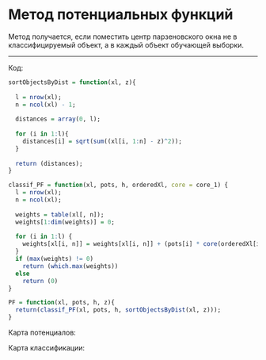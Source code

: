# Метод потенциальных функций

Метод получается, если поместить центр парзеновского окна не в классифицируемый объект, а в каждый объект обучающей выборки.

---

Код:

```R
sortObjectsByDist = function(xl, z){
  
  l = nrow(xl);
  n = ncol(xl) - 1;
  
  distances = array(0, l);
  
  for (i in 1:l){
    distances[i] = sqrt(sum((xl[i, 1:n] - z)^2));
  }
  
  return (distances);
}

classif_PF = function(xl, pots, h, orderedXl, core = core_1) {
  l = nrow(xl);
  n = ncol(xl);
  
  weights = table(xl[, n]);
  weights[1:dim(weights)] = 0;
  
  for (i in 1:l) {
    weights[xl[i, n]] = weights[xl[i, n]] + (pots[i] * core(orderedXl[i] / h));
  }
  if (max(weights) != 0)
    return (which.max(weights))
  else
    return (0)
}

PF = function(xl, pots, h, z){
  return(classif_PF(xl, pots, h, sortObjectsByDist(xl, z)));
}
```

Карта потенциалов:

Карта классификации:

